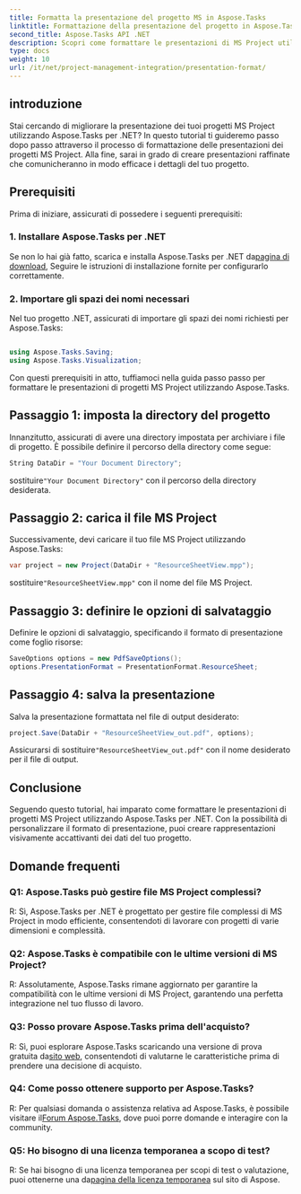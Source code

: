 ```yaml
---
title: Formatta la presentazione del progetto MS in Aspose.Tasks
linktitle: Formattazione della presentazione del progetto in Aspose.Tasks
second_title: Aspose.Tasks API .NET
description: Scopri come formattare le presentazioni di MS Project utilizzando Aspose.Tasks per .NET. Migliora la visualizzazione e la comunicazione dei dettagli del progetto senza sforzo.
type: docs
weight: 10
url: /it/net/project-management-integration/presentation-format/
---
```

## introduzione

Stai cercando di migliorare la presentazione dei tuoi progetti MS Project utilizzando Aspose.Tasks per .NET? In questo tutorial ti guideremo passo dopo passo attraverso il processo di formattazione delle presentazioni dei progetti MS Project. Alla fine, sarai in grado di creare presentazioni raffinate che comunicheranno in modo efficace i dettagli del tuo progetto.

## Prerequisiti

Prima di iniziare, assicurati di possedere i seguenti prerequisiti:

### 1. Installare Aspose.Tasks per .NET

 Se non lo hai già fatto, scarica e installa Aspose.Tasks per .NET da[pagina di download](https://releases.aspose.com/tasks/net/), Seguire le istruzioni di installazione fornite per configurarlo correttamente.

### 2. Importare gli spazi dei nomi necessari

Nel tuo progetto .NET, assicurati di importare gli spazi dei nomi richiesti per Aspose.Tasks:

```csharp

using Aspose.Tasks.Saving;
using Aspose.Tasks.Visualization;
```

Con questi prerequisiti in atto, tuffiamoci nella guida passo passo per formattare le presentazioni di progetti MS Project utilizzando Aspose.Tasks.

## Passaggio 1: imposta la directory del progetto

Innanzitutto, assicurati di avere una directory impostata per archiviare i file di progetto. È possibile definire il percorso della directory come segue:

```csharp
String DataDir = "Your Document Directory";
```

 sostituire`"Your Document Directory"` con il percorso della directory desiderata.

## Passaggio 2: carica il file MS Project

Successivamente, devi caricare il tuo file MS Project utilizzando Aspose.Tasks:

```csharp
var project = new Project(DataDir + "ResourceSheetView.mpp");
```

 sostituire`"ResourceSheetView.mpp"` con il nome del file MS Project.

## Passaggio 3: definire le opzioni di salvataggio

Definire le opzioni di salvataggio, specificando il formato di presentazione come foglio risorse:

```csharp
SaveOptions options = new PdfSaveOptions();
options.PresentationFormat = PresentationFormat.ResourceSheet;
```

## Passaggio 4: salva la presentazione

Salva la presentazione formattata nel file di output desiderato:

```csharp
project.Save(DataDir + "ResourceSheetView_out.pdf", options);
```

 Assicurarsi di sostituire`"ResourceSheetView_out.pdf"` con il nome desiderato per il file di output.

## Conclusione

Seguendo questo tutorial, hai imparato come formattare le presentazioni di progetti MS Project utilizzando Aspose.Tasks per .NET. Con la possibilità di personalizzare il formato di presentazione, puoi creare rappresentazioni visivamente accattivanti dei dati del tuo progetto.

## Domande frequenti

### Q1: Aspose.Tasks può gestire file MS Project complessi?
R: Sì, Aspose.Tasks per .NET è progettato per gestire file complessi di MS Project in modo efficiente, consentendoti di lavorare con progetti di varie dimensioni e complessità.

### Q2: Aspose.Tasks è compatibile con le ultime versioni di MS Project?
R: Assolutamente, Aspose.Tasks rimane aggiornato per garantire la compatibilità con le ultime versioni di MS Project, garantendo una perfetta integrazione nel tuo flusso di lavoro.

### Q3: Posso provare Aspose.Tasks prima dell'acquisto?
 R: Sì, puoi esplorare Aspose.Tasks scaricando una versione di prova gratuita da[sito web](https://releases.aspose.com/), consentendoti di valutarne le caratteristiche prima di prendere una decisione di acquisto.

### Q4: Come posso ottenere supporto per Aspose.Tasks?
 R: Per qualsiasi domanda o assistenza relativa ad Aspose.Tasks, è possibile visitare il[Forum Aspose.Tasks](https://forum.aspose.com/c/tasks/15), dove puoi porre domande e interagire con la community.

### Q5: Ho bisogno di una licenza temporanea a scopo di test?
 R: Se hai bisogno di una licenza temporanea per scopi di test o valutazione, puoi ottenerne una da[pagina della licenza temporanea](https://purchase.aspose.com/temporary-license/) sul sito di Aspose.